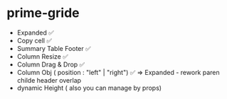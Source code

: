 # prime-gride

- Expanded ✅
- Copy cell ✅
- Summary Table Footer ✅
- Column Resize ✅
- Column Drag & Drop ✅
- Column Obj ( position : "left" | "right") ✅
=> Expanded - rework paren childe header overlap
- dynamic Height ( also you can manage by props)
